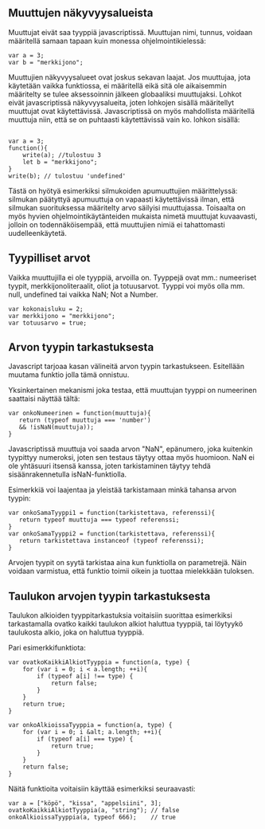 Muuttujen näkyvyysalueista
----------

Muuttujat eivät saa tyyppiä javascriptissä. Muuttujan nimi, tunnus, voidaan määritellä samaan tapaan kuin monessa ohjelmointikielessä:

<pre><code>var a = 3;
var b = "merkkijono";
</code></pre>

Muuttujien näkyvyysalueet ovat joskus sekavan laajat. Jos muuttujaa, jota käytetään vaikka funktiossa, ei määritellä eikä sitä ole aikaisemmin määritelty se tulee aksessoinnin jälkeen globaaliksi muuttujaksi. Lohkot eivät javascriptissä näkyvyysalueita, joten lohkojen sisällä määritellyt muuttujat ovat käytettävissä. Javascriptissä on myös mahdollista määritellä muuttuja niin, että se on puhtaasti käytettävissä vain ko. lohkon sisällä:

<pre><code>
var a = 3;
function(){
	write(a); //tulostuu 3
	let b = "merkkijono";
}
write(b); // tulostuu 'undefined'
</code></pre>

Tästä on hyötyä esimerkiksi silmukoiden apumuuttujien määrittelyssä: silmukan päätyttyä apumuuttuja on vapaasti käytettävissä ilman, että silmukan suorituksessa määritelty arvo säilyisi muuttujassa. Toisaalta on myös hyvien ohjelmointikäytänteiden mukaista nimetä muuttujat kuvaavasti, jolloin on todennäköisempää, että muuttujien nimiä ei tahattomasti uudelleenkäytetä.

Tyypilliset arvot
------------

Vaikka muuttujilla ei ole tyyppiä, arvoilla on. Tyyppejä ovat mm.: numeeriset tyypit, merkkijonoliteraalit, oliot ja totuusarvot. Tyyppi voi myös olla mm. null, undefined tai vaikka NaN; Not a Number.

<pre><code>var kokonaisluku = 2;
var merkkijono = "merkkijono";
var totuusarvo = true;
</code></pre>

Arvon tyypin tarkastuksesta
------------

Javascript tarjoaa kasan välineitä arvon tyypin tarkastukseen. Esitellään muutama funktio jolla tämä onnistuu.

Yksinkertainen mekanismi joka testaa, että muuttujan tyyppi on numeerinen saattaisi näyttää tältä:
<pre><code>var onkoNumeerinen = function(muuttuja){
   return (typeof muuttuja === 'number') 
   &amp;&amp; !isNaN(muuttuja));
}
</code></pre>

Javascriptissä muuttuja voi saada arvon "NaN", epänumero, joka kuitenkin tyypittyy numeroksi, joten sen testaus täytyy ottaa myös huomioon. NaN ei ole yhtäsuuri itsensä kanssa, joten tarkistaminen täytyy tehdä sisäänrakennetulla isNaN-funktiolla.

Esimerkkiä voi laajentaa ja yleistää tarkistamaan minkä tahansa arvon tyypin:
<pre><code>var onkoSamaTyyppi1 = function(tarkistettava, referenssi){
   return typeof muuttuja === typeof referenssi;
}
var onkoSamaTyyppi2 = function(tarkistettava, referenssi){
   return tarkistettava instanceof (typeof referenssi);
}
</code></pre>

Arvojen tyypit on syytä tarkistaa aina kun funktiolla on parametrejä. Näin voidaan varmistua, että funktio toimii oikein ja tuottaa mielekkään tuloksen.

Taulukon arvojen tyypin tarkastuksesta
------------
Taulukon alkioiden tyyppitarkastuksia voitaisiin suorittaa esimerkiksi tarkastamalla ovatko kaikki taulukon alkiot haluttua tyyppiä, tai löytyykö taulukosta alkio, joka on haluttua tyyppiä.

Pari esimerkkifunktiota:
<pre><code>var ovatkoKaikkiAlkiotTyyppia = function(a, type) {
    for (var i = 0; i &lt; a.length; ++i){
        if (typeof a[i] !== type) {
            return false;
        }
    }
    return true;
}

var onkoAlkioissaTyyppia = function(a, type) {
    for (var i = 0; i &alt; a.length; ++i){
        if (typeof a[i] === type) {
            return true;
        }
    }
    return false;
}
</code></pre>

Näitä funktioita voitaisiin käyttää esimerkiksi seuraavasti:

<pre><code>var a = ["köpö", "kissa", "appelsiini", 3];
ovatkoKaikkiAlkiotTyyppia(a, "string");	// false
onkoAlkioissaTyyppia(a, typeof 666);	// true
</code></pre>
